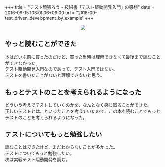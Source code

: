 +++
title = "テスト頑張ろう - 技術書「テスト駆動開発入門」の感想"
date = 2016-09-15T03:01:06+09:00
url = "2016-09-test_driven_development_by_example"
+++

<div style="text-align: center;">
<a href="https://www.amazon.co.jp/dp/4894717115/ref=as_li_ss_il?ie=UTF8&linkCode=li3&tag=5000164-22&linkId=0d248dbedd1704a921cca1045072aca0" target="_blank"><img border="0" src="//ws-fe.amazon-adsystem.com/widgets/q?_encoding=UTF8&ASIN=4894717115&Format=_SL250_&ID=AsinImage&MarketPlace=JP&ServiceVersion=20070822&WS=1&tag=5000164-22" ></a><img src="https://ir-jp.amazon-adsystem.com/e/ir?t=5000164-22&l=li3&o=9&a=4894717115" width="1" height="1" border="0" alt="" style="border:none !important; margin:0px !important;" />
</div>

## やっと読むことができた
本はだいぶ前に買ったのだけど、買った当時は理解できなくて最後まで読むことができなかった。  
テスト駆動開発入門なのであって、テスト入門ではない。  
テストを書いたことがないと理解できないと思う。

## もっとテストのことを考えられるようになった
どういう考えでテストしていくのかを、なんとなく感じ取ることができた。  
正しいテストとは、といったことを考えていたので、この本を読むことでもっとテストのことを考えられるようになった。

## テストについてもっと勉強したい
読むことはできたけど、まだわからないことが多かった。  
テストについてもっと勉強したい。  
次は実戦テスト駆動開発を読む。
